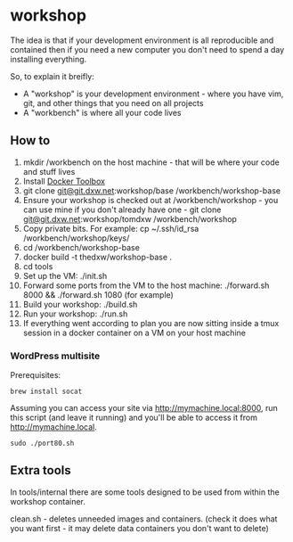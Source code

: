 # workshop

The idea is that if your development environment is all reproducible and contained then if you need a new computer you don't need to spend a day installing everything.

So, to explain it breifly:

* A "workshop" is your development environment - where you have vim, git, and other things that you need on all projects
* A "workbench" is where all your code lives

## How to

1. mkdir /workbench on the host machine - that will be where your code and stuff lives
2. Install [Docker Toolbox](https://www.docker.com/docker-toolbox)
3. git clone git@git.dxw.net:workshop/base /workbench/workshop-base
4. Ensure your workshop is checked out at /workbench/workshop - you can use mine if you don't already have one - git clone git@git.dxw.net:workshop/tomdxw /workbench/workshop
5. Copy private bits. For example: cp ~/.ssh/id_rsa /workbench/workshop/keys/
6. cd /workbench/workshop-base
7. docker build -t thedxw/workshop-base .
8. cd tools
9. Set up the VM: ./init.sh
10. Forward some ports from the VM to the host machine: ./forward.sh 8000 && ./forward.sh 1080 (for example)
11. Build your workshop: ./build.sh
12. Run your workshop: ./run.sh
13. If everything went according to plan you are now sitting inside a tmux session in a docker container on a VM on your host machine

### WordPress multisite

Prerequisites:

    brew install socat

Assuming you can access your site via http://mymachine.local:8000, run this script (and leave it running) and you'll be able to access it from http://mymachine.local.

    sudo ./port80.sh

## Extra tools

In tools/internal there are some tools designed to be used from within the workshop container.

clean.sh - deletes unneeded images and containers. (check it does what you want first - it may delete data containers you don't want to delete)
